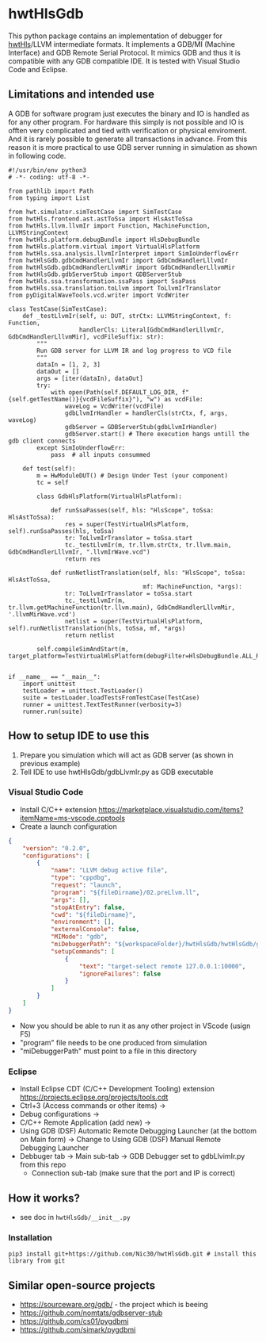 # hwtHlsGdb

This python package contains an implementation of debugger for [hwtHls](https://github.com/Nic30/hwtHls)/LLVM intermediate formats.
It implements a GDB/MI (Machine Interface) and GDB Remote Serial Protocol. It mimics GDB and thus it is compatible with any GDB compatible
IDE. It is tested with Visual Studio Code and Eclipse.


## Limitations and intended use

A GDB for software program just executes the binary and IO is handled as for any other program.
For hardware this simply is not possible and IO is offten very complicated and tied with verification or physical enviroment.
And it is rarely possible to generate all transactions in advance. From this reason it is more practical to use
GDB server running in simulation as shown in following code.

```python3
#!/usr/bin/env python3
# -*- coding: utf-8 -*-

from pathlib import Path
from typing import List

from hwt.simulator.simTestCase import SimTestCase
from hwtHls.frontend.ast.astToSsa import HlsAstToSsa
from hwtHls.llvm.llvmIr import Function, MachineFunction, LLVMStringContext
from hwtHls.platform.debugBundle import HlsDebugBundle
from hwtHls.platform.virtual import VirtualHlsPlatform
from hwtHls.ssa.analysis.llvmIrInterpret import SimIoUnderflowErr
from hwtHlsGdb.gdbCmdHandlerLlvmIr import GdbCmdHandlerLllvmIr
from hwtHlsGdb.gdbCmdHandlerLlvmMir import GdbCmdHandlerLllvmMir
from hwtHlsGdb.gdbServerStub import GDBServerStub
from hwtHls.ssa.transformation.ssaPass import SsaPass
from hwtHls.ssa.translation.toLlvm import ToLlvmIrTranslator
from pyDigitalWaveTools.vcd.writer import VcdWriter

class TestCase(SimTestCase):
    def _testLlvmIr(self, u: DUT, strCtx: LLVMStringContext, f: Function,
                    handlerCls: Literal[GdbCmdHandlerLllvmIr, GdbCmdHandlerLllvmMir], vcdFileSuffix: str):
    	"""
    	Run GDB server for LLVM IR and log progress to VCD file
    	"""
        dataIn = [1, 2, 3]
        dataOut = []
        args = [iter(dataIn), dataOut]
        try:
            with open(Path(self.DEFAULT_LOG_DIR, f"{self.getTestName()}{vcdFileSuffix}"), "w") as vcdFile:
                waveLog = VcdWriter(vcdFile)
                gdbLlvmIrHandler = handlerCls(strCtx, f, args, waveLog)
                gdbServer = GDBServerStub(gdbLlvmIrHandler)
                gdbServer.start() # There execution hangs untill the gdb client connects
        except SimIoUnderflowErr:
            pass  # all inputs consummed

    def test(self):
        m = HwModuleDUT() # Design Under Test (your component)
        tc = self

        class GdbHlsPlatform(VirtualHlsPlatform):

            def runSsaPasses(self, hls: "HlsScope", toSsa: HlsAstToSsa):
                res = super(TestVirtualHlsPlatform, self).runSsaPasses(hls, toSsa)
                tr: ToLlvmIrTranslator = toSsa.start
                tc._testLlvmIr(m, tr.llvm.strCtx, tr.llvm.main, GdbCmdHandlerLllvmIr, ".llvmIrWave.vcd")
                return res

            def runNetlistTranslation(self, hls: "HlsScope", toSsa: HlsAstToSsa,
                                      mf: MachineFunction, *args):
                tr: ToLlvmIrTranslator = toSsa.start
                tc._testLlvmIr(m, tr.llvm.getMachineFunction(tr.llvm.main), GdbCmdHandlerLllvmMir, '.llvmMirWave.vcd')
                netlist = super(TestVirtualHlsPlatform, self).runNetlistTranslation(hls, toSsa, mf, *args)
                return netlist

        self.compileSimAndStart(m, target_platform=TestVirtualHlsPlatform(debugFilter=HlsDebugBundle.ALL_RELIABLE))


if __name__ == "__main__":
    import unittest
    testLoader = unittest.TestLoader()
    suite = testLoader.loadTestsFromTestCase(TestCase)
    runner = unittest.TextTestRunner(verbosity=3)
    runner.run(suite)
```

## How to setup IDE to use this

1. Prepare you simulation which will act as GDB server (as shown in previous example)
2. Tell IDE to use hwtHlsGdb/gdbLlvmIr.py as GDB executable

### Visual Studio Code

* Install C/C++ extension https://marketplace.visualstudio.com/items?itemName=ms-vscode.cpptools
* Create a launch configuration
```json
{
    "version": "0.2.0",
    "configurations": [
        {
            "name": "LLVM debug active file",
            "type": "cppdbg",
            "request": "launch",
            "program": "${fileDirname}/02.preLlvm.ll",
            "args": [],
            "stopAtEntry": false,
            "cwd": "${fileDirname}",
            "environment": [],
            "externalConsole": false,
            "MIMode": "gdb",
            "miDebuggerPath": "${workspaceFolder}/hwtHlsGdb/hwtHlsGdb/gdbLlvimIr.py",
            "setupCommands": [
                {
                    "text": "target-select remote 127.0.0.1:10000",
                    "ignoreFailures": false
                }
            ]
        }
    ]
}
``` 
* Now you should be able to run it as any other project in VScode (usign F5)
* "program" file needs to be one produced from simulation
* "miDebuggerPath" must point to a file in this directory

### Eclipse

* Install Eclipse CDT (C/C++ Development Tooling) extension https://projects.eclipse.org/projects/tools.cdt
* Ctrl+3 (Access commands or other items) -> 
* Debug configurations ->
* C/C++ Remote Application (add new) ->
* Using GDB (DSF) Automatic Remote Debugging Launcher (at the bottom on Main form) ->  Change to Using GDB (DSF) Manual Remote Debugging Launcher
* Debbuger tab -> Main sub-tab -> GDB Debugger set to gdbLlvimIr.py from this repo
  * Connection sub-tab (make sure that the port and IP is correct)


## How it works?

* see doc in `hwtHlsGdb/__init__.py`


### Installation
```
pip3 install git+https://github.com/Nic30/hwtHlsGdb.git # install this library from git
```


## Similar open-source projects

* https://sourceware.org/gdb/ - the project which is beeing 
* https://github.com/nomtats/gdbserver-stub
* https://github.com/cs01/pygdbmi
* https://github.com/simark/pygdbmi

